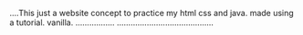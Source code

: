 ....This just a website concept to practice my html css and java. made using a tutorial. vanilla.
.................
..........................................